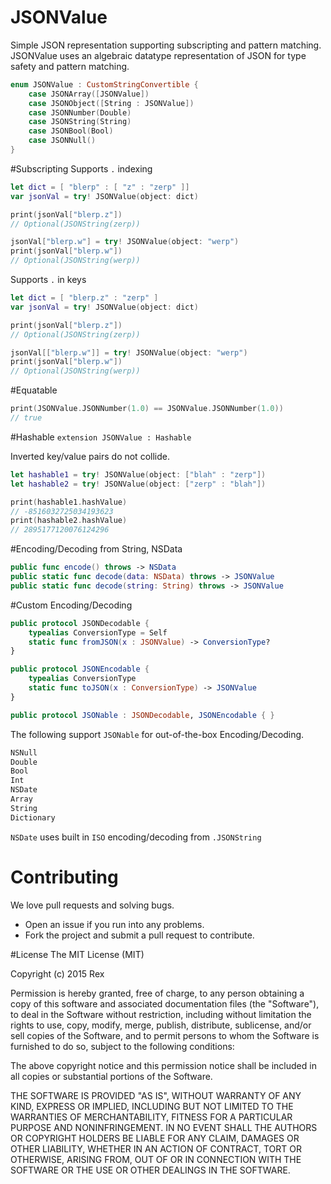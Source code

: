 # JSONValue
Simple JSON representation supporting subscripting and pattern matching.
JSONValue uses an algebraic datatype representation of JSON for type safety and pattern matching.
```swift
enum JSONValue : CustomStringConvertible {
    case JSONArray([JSONValue])
    case JSONObject([String : JSONValue])
    case JSONNumber(Double)
    case JSONString(String)
    case JSONBool(Bool)
    case JSONNull()
}
```
#Subscripting
Supports `.` indexing
```swift
let dict = [ "blerp" : [ "z" : "zerp" ]]
var jsonVal = try! JSONValue(object: dict)

print(jsonVal["blerp.z"])
// Optional(JSONString(zerp))

jsonVal["blerp.w"] = try! JSONValue(object: "werp")
print(jsonVal["blerp.w"])
// Optional(JSONString(werp))
```
Supports `.` in keys
```swift
let dict = [ "blerp.z" : "zerp" ]
var jsonVal = try! JSONValue(object: dict)

print(jsonVal["blerp.z"])
// Optional(JSONString(zerp))

jsonVal[["blerp.w"]] = try! JSONValue(object: "werp")
print(jsonVal["blerp.w"])
// Optional(JSONString(werp))
```

#Equatable
```swift
print(JSONValue.JSONNumber(1.0) == JSONValue.JSONNumber(1.0))
// true
```

#Hashable
`extension JSONValue : Hashable`

Inverted key/value pairs do not collide.
```swift
let hashable1 = try! JSONValue(object: ["blah" : "zerp"])
let hashable2 = try! JSONValue(object: ["zerp" : "blah"])

print(hashable1.hashValue)
// -8516032725034193623
print(hashable2.hashValue)
// 2895177120076124296
```
#Encoding/Decoding from String, NSData
```swift
public func encode() throws -> NSData
public static func decode(data: NSData) throws -> JSONValue
public static func decode(string: String) throws -> JSONValue
```

#Custom Encoding/Decoding
```swift
public protocol JSONDecodable {
    typealias ConversionType = Self
    static func fromJSON(x : JSONValue) -> ConversionType?
}

public protocol JSONEncodable {
    typealias ConversionType
    static func toJSON(x : ConversionType) -> JSONValue
}

public protocol JSONable : JSONDecodable, JSONEncodable { }
```
The following support `JSONable` for out-of-the-box Encoding/Decoding.
```swift
NSNull
Double
Bool
Int
NSDate
Array
String
Dictionary
```
`NSDate` uses built in `ISO` encoding/decoding from `.JSONString`

# Contributing

We love pull requests and solving bugs.

- Open an issue if you run into any problems.
- Fork the project and submit a pull request to contribute.

#License
The MIT License (MIT)

Copyright (c) 2015 Rex

Permission is hereby granted, free of charge, to any person obtaining a copy
of this software and associated documentation files (the "Software"), to deal
in the Software without restriction, including without limitation the rights
to use, copy, modify, merge, publish, distribute, sublicense, and/or sell
copies of the Software, and to permit persons to whom the Software is
furnished to do so, subject to the following conditions:

The above copyright notice and this permission notice shall be included in all
copies or substantial portions of the Software.

THE SOFTWARE IS PROVIDED "AS IS", WITHOUT WARRANTY OF ANY KIND, EXPRESS OR
IMPLIED, INCLUDING BUT NOT LIMITED TO THE WARRANTIES OF MERCHANTABILITY,
FITNESS FOR A PARTICULAR PURPOSE AND NONINFRINGEMENT. IN NO EVENT SHALL THE
AUTHORS OR COPYRIGHT HOLDERS BE LIABLE FOR ANY CLAIM, DAMAGES OR OTHER
LIABILITY, WHETHER IN AN ACTION OF CONTRACT, TORT OR OTHERWISE, ARISING FROM,
OUT OF OR IN CONNECTION WITH THE SOFTWARE OR THE USE OR OTHER DEALINGS IN THE
SOFTWARE.
